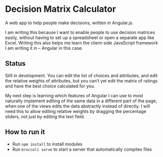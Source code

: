 # Decision Matrix Calculator

A web app to help people make decisions, written in Angular.js.

I am writing this because I want to enable people to use decision matrices easily, without having to set up a spreadsheet or open a separate app like Excel. Writing this also helps me learn the client-side JavaScript framework I am writing it in – Angular in this case.

## Status

Still in development. You can edit the list of choices and attributes, and edit the relative weights of attributes, but you can’t yet edit the matrix of ratings and have the best choice calculated for you.

My next step is learning which features of Angular I can use to most naturally implement editing of the same data in a different part of the page, when one of the views edits the data abstractly instead of directly. I will need this to allow editing relative weights by dragging the percentage sliders, not just by editing the text field.

## How to run it

* Run `npm install` to install modules
* Run `broccoli serve` to start a server that automatically compiles files
